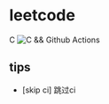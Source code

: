 # leetcode

C
![C && Github Actions](https://github.com/minbaby/leetcode/actions/workflows/cmake.yml/badge.svg)

## tips

- [skip ci] 跳过ci
